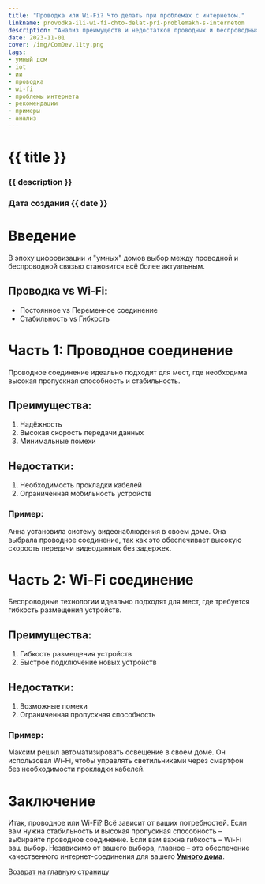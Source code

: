 ```yaml
---
title: "Проводка или Wi-Fi? Что делать при проблемах с интернетом."
linkname: provodka-ili-wi-fi-chto-delat-pri-problemakh-s-internetom
description: "Анализ преимуществ и недостатков проводных и беспроводных подключений в системах Умного дома и рекомендации по их оптимизации."
date: 2023-11-01
cover: /img/ComDev.11ty.png
tags:
- умный дом
- iot
- ии
- проводка
- wi-fi
- проблемы интернета
- рекомендации
- примеры
- анализ
---
```


# {{ title }}
### {{ description }}
### Дата создания {{ date }}

# Введение

В эпоху цифровизации и "умных" домов выбор между проводной и беспроводной связью становится всё более актуальным.

## Проводка vs Wi-Fi:

* Постоянное vs Переменное соединение
* Стабильность vs Гибкость

# Часть 1: Проводное соединение

Проводное соединение идеально подходит для мест, где необходима высокая пропускная способность и стабильность.

## Преимущества:

1. Надёжность
2. Высокая скорость передачи данных
3. Минимальные помехи

## Недостатки:

1. Необходимость прокладки кабелей
2. Ограниченная мобильность устройств

### Пример:

Анна установила систему видеонаблюдения в своем доме. Она выбрала проводное соединение, так как это обеспечивает высокую скорость передачи видеоданных без задержек.

# Часть 2: Wi-Fi соединение

Беспроводные технологии идеально подходят для мест, где требуется гибкость размещения устройств.

## Преимущества:

1. Гибкость размещения устройств
2. Быстрое подключение новых устройств

## Недостатки:

1. Возможные помехи
2. Ограниченная пропускная способность

### Пример:

Максим решил автоматизировать освещение в своем доме. Он использовал Wi-Fi, чтобы управлять светильниками через смартфон без необходимости прокладки кабелей.

# Заключение

Итак, проводное или Wi-Fi? Всё зависит от ваших потребностей. Если вам нужна стабильность и высокая пропускная способность – выбирайте проводное соединение. Если вам важна гибкость – Wi-Fi ваш выбор. Независимо от вашего выбора, главное – это обеспечение качественного интернет-соединения для вашего **[Умного дома](/)**.

[Возврат на главную страницу](/)
